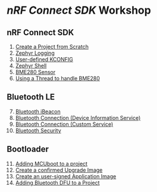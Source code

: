 # _nRF Connect SDK_ Workshop

## nRF Connect SDK 
1) [Create a Project from Scratch](https://github.com/ChrisKurz/nRF_Connect_SDK/blob/main/doc/NCSv2.5.2_01_ProjectFromScratch.md)
2) [Zephyr Logging](https://github.com/ChrisKurz/nRF_Connect_SDK/blob/main/doc/NCSv2.5.2_02_ZephyrLogging.md)
3) [User-defined KCONFIG](https://github.com/ChrisKurz/nRF_Connect_SDK/blob/main/doc/NCSv2.5.2_03_User-Defined_KCONFIG.md)
4) [Zephyr Shell](https://github.com/ChrisKurz/nRF_Connect_SDK/blob/main/doc/NCSv2.5.2_10_ZephyrShell.md)
5) [BME280 Sensor ](https://github.com/ChrisKurz/nRF_Connect_SDK/blob/main/doc/NCSv2.5.2_ZDD_Sensors_BME280_nRF52840.md)
6) [Using a Thread to handle BME280](https://github.com/ChrisKurz/nRF_Connect_SDK/blob/main/doc/NCSv2.5.2_ZDD_Sensors_BME280_nRF52840_Thread-WORKSHOP.md)


        
## Bluetooth LE
7) [Bluetooth iBeacon](https://github.com/ChrisKurz/Bluetooth/blob/main/doc/NCSv2.5.2_01_Beacon.md)
8) [Bluetooth Connection (Device Information Service)](https://github.com/ChrisKurz/Bluetooth/blob/main/doc/NCSv2.5.2_02_peripheral_Service_DeviceInformation.md)
9) [Bluetooth Connection (Custom Service)](https://github.com/ChrisKurz/Bluetooth/blob/main/doc/NCSv2.5.2_03_peripheral_CustomService.md)
10) [Bluetooth Security](https://github.com/ChrisKurz/Bluetooth/blob/main/doc/NCSv2.5.2_10_peripheral_EnableSecurity.md)

## Bootloader
11) [Adding MCUboot to a project](https://github.com/ChrisKurz/MCUboot/blob/main/doc/NCSv2.5.2_01-AddingMcubootToProject.md)
12) [Create a confirmed Upgrade Image](https://github.com/ChrisKurz/MCUboot/blob/main/doc/NCSv2.5.2_01a-SwapTypePermanent.md)
13) [Create an user-signed Application Image](https://github.com/ChrisKurz/MCUboot/blob/main/doc/NCSv2.5.2_ImageSigning_(ecdsa-p256).md)
14) [Adding Bluetooth DFU to a Project](https://github.com/ChrisKurz/MCUboot/blob/main/doc/NCSv2.5.0_McuMgr_smp_ble.md)

